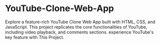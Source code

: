 # YouTube-Clone-Web-App
 Explore a feature-rich YouTube Clone Web App built with HTML, CSS, and JavaScript. This project replicates the core functionalities of YouTube, including video playback, and comments sections. experience YouTube's key feature with This Project.
